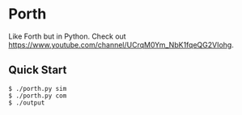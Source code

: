 # Porth

Like Forth but in Python. Check out https://www.youtube.com/channel/UCrqM0Ym_NbK1fqeQG2VIohg.

## Quick Start

```console
$ ./porth.py sim
$ ./porth.py com
$ ./output
```

